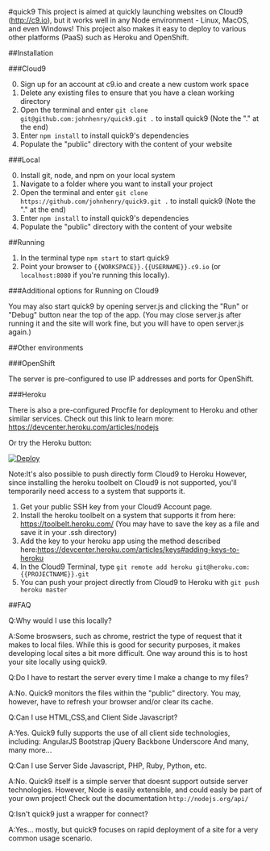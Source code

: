 #quick9
This project is aimed at quickly launching websites on Cloud9 (http://c9.io), but it works well in any Node environment - Linux, MacOS, and even Windows!
This project also makes it easy to deploy to various other platforms (PaaS) such as Heroku and OpenShift.

##Installation

###Cloud9

0. Sign up for an account at c9.io and create a new custom work space
1. Delete any existing files to ensure that you have a clean working directory
2. Open the terminal and enter `git clone git@github.com:johnhenry/quick9.git .` to install quick9 (Note the "." at the end)
3. Enter `npm install` to install quick9's dependencies
4. Populate the "public" directory with the content of your website

###Local

0. Install git, node, and npm on your local system
1. Navigate to a folder where you want to install your project
2. Open the terminal and enter `git clone https://github.com/johnhenry/quick9.git .` to install quick9 (Note the "." at the end)
3. Enter `npm install` to install quick9's dependencies
3. Populate the "public" directory with the content of your website

##Running

1. In the terminal type `npm start` to start quick9
2. Point your browser to `{{WORKSPACE}}.{{USERNAME}}.c9.io` (or `localhost:8080` if you're running this locally).

###Additional options for Running on Cloud9

You may also start quick9 by opening server.js and clicking the "Run" or "Debug" button near the top of the app.
(You may close server.js after running it and the site will work fine, but you will have to open server.js again.)

##Other environments

###OpenShift

The server is pre-configured to use IP addresses and ports for OpenShift.

###Heroku

There is also a pre-configured Procfile for deployment to Heroku and other similar services.
Check out this link to learn more: https://devcenter.heroku.com/articles/nodejs

Or try the Heroku button:

[![Deploy](https://www.herokucdn.com/deploy/button.png)](https://heroku.com/deploy?template=https://github.com/johnhenry/quick9)


Note:It's also possible to push directly form Cloud9 to Heroku
However, since installing the heroku toolbelt on Cloud9 is not supported,
you'll temporarily need access to a system that supports it.


1. Get your public SSH key from your Cloud9 Account page.
2. Install the heroku toolbelt on a system that supports it from here: https://toolbelt.heroku.com/ (You may have to save the key as a file and save it in your .ssh directory)
3. Add the key to your heroku app using the method described here:https://devcenter.heroku.com/articles/keys#adding-keys-to-heroku
4. In the Cloud9 Terminal, type `git remote add heroku git@heroku.com:{{PROJECTNAME}}.git`
5. You can push your project directly from Cloud9 to Heroku with `git push heroku master`

##FAQ

Q:Why would I use this locally?

A:Some broswsers, such as chrome, restrict the type of request that it makes to local files.
    While this is good for security purposes, it makes developing local sites a bit more difficult.
    One way around this is to host your site locally using quick9.

Q:Do I have to restart the server every time I make a change to my files?

A:No. Quick9 monitors the files within the "public" directory.
    You may, however, have to refresh your browser and/or clear its cache.

Q:Can I use HTML,CSS,and Client Side Javascript?

A:Yes. Quick9 fully supports the use of all client side technologies, including:
    AngularJS
    Bootstrap
    jQuery
    Backbone
    Underscore
    And many, many more...

Q:Can I use Server Side Javascript, PHP, Ruby, Python, etc.

A:No. Quick9 itself is a simple server that doesnt support outside server technologies.
    However, Node is easily extensible, and could easly be part of your own project!
    Check out the documentation `http://nodejs.org/api/`

Q:Isn't quick9 just a wrapper for connect?

A:Yes... mostly, but quick9 focuses on rapid deployment of a site for a very common usage scenario.
